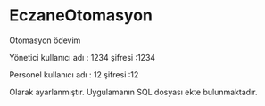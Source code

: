 # EczaneOtomasyon
Otomasyon ödevim

Yönetici kullanıcı adı : 1234   şifresi :1234

Personel kullanıcı adı : 12     şifresi :12

Olarak ayarlanmıştır. 
Uygulamanın SQL dosyası ekte bulunmaktadır.
